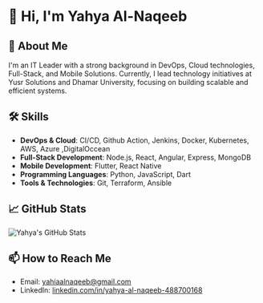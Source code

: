 # 👋 Hi, I'm Yahya Al-Naqeeb

## 🚀 About Me
I'm an IT Leader with a strong background in DevOps, Cloud technologies, Full-Stack, and Mobile Solutions. Currently, I lead technology initiatives at Yusr Solutions and Dhamar University, focusing on building scalable and efficient systems.

## 🛠️ Skills
- **DevOps & Cloud**: CI/CD, Github Action, Jenkins, Docker, Kubernetes, AWS, Azure ,DigitalOccean
- **Full-Stack Development**: Node.js, React, Angular, Express, MongoDB
- **Mobile Development**: Flutter, React Native
- **Programming Languages**: Python, JavaScript, Dart
- **Tools & Technologies**: Git, Terraform, Ansible

## 📈 GitHub Stats
![Yahya's GitHub Stats](https://github-readme-stats.vercel.app/api?username=yahyaalnaqeeb&show_icons=true&hide_title=true)

## 📫 How to Reach Me
- Email: [yahiaalnaqeeb@gmail.com](mailto:yahiaalnaqeeb@gmail.com)
- LinkedIn: [linkedin.com/in/yahya-al-naqeeb-488700168](https://www.linkedin.com/in/yahya-al-naqeeb-488700168/)
